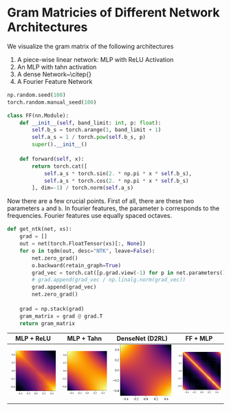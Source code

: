 
# Gram Matricies of Different Network Architectures

We visualize the gram matrix of the following architectures
1. A piece-wise linear network: MLP with ReLU Activation
2. An MLP with tahn activation
3. A dense Network~\citep{}
4. A Fourier Feature Network

```python
np.random.seed(100)
torch.random.manual_seed(100)
```
```python
class FF(nn.Module):
    def __init__(self, band_limit: int, p: float):
        self.b_s = torch.arange(1, band_limit + 1)
        self.a_s = 1 / torch.pow(self.b_s, p)
        super().__init__()

    def forward(self, x):
        return torch.cat([
            self.a_s * torch.sin(2. * np.pi * x * self.b_s),
            self.a_s * torch.cos(2. * np.pi * x * self.b_s)
        ], dim=-1) / torch.norm(self.a_s)
```

Now there are a few crucial points. First of all, there are
these two parameters `a` and `b`. In fourier features, the
parameter `b` corresponds to the frequencies. Fourier features
use equally spaced octaves.

```python
def get_ntk(net, xs):
    grad = []
    out = net(torch.FloatTensor(xs)[:, None])
    for o in tqdm(out, desc="NTK", leave=False):
        net.zero_grad()
        o.backward(retain_graph=True)
        grad_vec = torch.cat([p.grad.view(-1) for p in net.parameters() if p.grad is not None]).numpy()
        # grad.append(grad_vec / np.linalg.norm(grad_vec))
        grad.append(grad_vec)
        net.zero_grad()

    grad = np.stack(grad)
    gram_matrix = grad @ grad.T
    return gram_matrix
```
| **MLP + ReLU** | **MLP + Tahn** | **DenseNet (D2RL)** | **FF + MLP** |
|:--------------:|:--------------:|:-------------------:|:------------:|
| <img style="align-self:center; zoom:80%;" src="gram_matrices_comparison/mlp_ntk_relu.png" image="None" styles="{'margin': '0.5em'}" width="None" height="None"/> | <img style="align-self:center; zoom:80%;" src="gram_matrices_comparison/mlp_ntk_tahn.png" image="None" styles="{'margin': '0.5em'}" width="None" height="None"/> | <img style="align-self:center; zoom:80%;" src="gram_matrices_comparison/d2rl_ntk.png" image="None" styles="{'margin': '0.5em'}" width="None" height="None"/> | <img style="align-self:center; zoom:80%;" src="gram_matrices_comparison/ff_mlp_ntk.png" image="None" styles="{'margin': '0.5em'}" width="None" height="None"/> |
